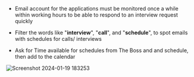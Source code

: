 * Email account for the applications must be monitored once a while within working hours to be able to respond to an interview request quickly

* Filter the words like  "**interview**", "**call**", and "**schedule**", to spot emails with schedules for calls/ interviews

* Ask for Time available for schedules from The Boss and and schedule, then add to the calendar

![Screenshot 2024-01-19 183253](https://github.com/RubyNketia/Job-Search-Resources-Test/assets/114700921/e6ca0973-9e78-411d-b58c-a3e456f0d6f1)
